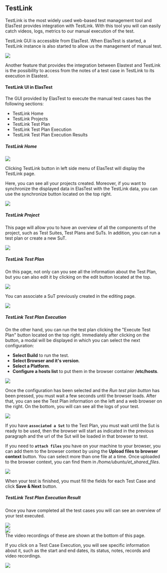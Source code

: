 <div class="range range-xs-left">
<div class="cell-xs-10 cell-lg-6 text-md-left inset-md-right-80 cell-lg-push-1 offset-top-50 offset-lg-top-0">
<h2 id="content" class="h1">TestLink</h2>
<div class="offset-top-30 offset-md-top-30">
</div>
</div>
</div>

TestLink is the most widely used web-based test management tool and ElasTest provides integration with TestLink. With this tool you will can easily catch videos, logs, metrics to our manual execution of the test.

TestLink GUI is accessible from ElasTest. When ElasTest is started, a TestLink instance is also started to allow us the management of manual test.

<div class="docs-gallery inline-block">
    <a data-fancybox="gallery-2" href="/docs/testlink/images/testlink_web.png"><img class="img-responsive img-wellcome" src="/docs/testlink/images/testlink_web.png"/></a>
</div>

Another feature that provides the integration between Elastest and TestLink is the possibility to access from the notes of a test case in TestLink to its execution in Elastest.

<h4>TestLink UI in ElasTest</h4>

The GUI provided by ElasTest to execute the manual test cases has the following sections:

-   TestLink Home
-   TestLink Projects
-   TestLink Test Plan
-   TestLink Test Plan Execution
-   TestLink Test Plan Execution Results

<h5 class="small-subtitle">TestLink Home</h5>

<div class="docs-gallery inline-block">
    <a data-fancybox="gallery-3" href="/docs/testlink/images/testlink.png"><img class="img-responsive img-wellcome" src="/docs/testlink/images/testlink.png"/></a>
</div>

Clicking TestLink button in left side menu of ElasTest will display the TestLink page.

Here, you can see all your projects created. Moreover, if you want to synchronize the displayed data in ElasTest with the TestLink data, you can use the synchronize button located on the top right.

<div class="docs-gallery inline-block">
    <a data-fancybox="gallery-3" href="/docs/testlink/images/testlink_home.png"><img class="img-responsive img-wellcome" src="/docs/testlink/images/testlink_home.png"/></a>
</div>

<h5 class="small-subtitle">TestLink Project</h5>

This page will allow you to have an overview of all the components of the project, such as Test Suites, Test Plans and SuTs. In addition, you can run a test plan or create a new SuT.

<div class="docs-gallery inline-block">
    <a data-fancybox="gallery-3" href="/docs/testlink/images/testlink_project.png"><img class="img-responsive img-wellcome" src="/docs/testlink/images/testlink_project.png"/></a>
</div>

<h5 class="small-subtitle">TestLink Test Plan</h5>

On this page, not only can you see all the information about the Test Plan, but you can also edit it by clicking on the edit button located at the top.

<div class="docs-gallery inline-block">
    <a data-fancybox="gallery-4" href="/docs/testlink/images/testplan_edit.png"><img class="img-responsive img-wellcome" src="/docs/testlink/images/testplan_edit.png"/></a>
</div>

You can associate a SuT previously created in the editing page.

<div class="docs-gallery inline-block">
    <a data-fancybox="gallery-4" href="/docs/testlink/images/edit_testplan.png"><img class="img-responsive img-wellcome" src="/docs/testlink/images/edit_testplan.png"/></a>
</div>

<h5 class="small-subtitle">TestLink Test Plan Execution</h5>

On the other hand, you can run the test plan clicking the "Execute Test Plan" button located on the top right. Immediately after clicking on the button, a modal will be displayed in which you can select the next configuration:

-   **Select Build** to run the test.
-   **Select Browser and it's version**.
-   **Select a Platform**.
-   **Configure a hosts list** to put them in the browser container **/etc/hosts**.
<p></p>
<div class="docs-gallery inline-block">
    <a data-fancybox="gallery-4" href="/docs/testlink/images/execute_plan_modal.png"><img class="img-responsive img-wellcome" src="/docs/testlink/images/execute_plan_modal.png"/></a>
</div>

Once the configuration has been selected and the *Run test plan button* has been pressed, you must wait a few seconds until the browser loads. After that, you can see the Test Plan information on the left and a web browser on the right. On the bottom, you will can see all the logs of your test.

<div class="docs-gallery inline-block">
    <a data-fancybox="gallery-4" href="/docs/testlink/images/testplan_execute.png"><img class="img-responsive img-wellcome" src="/docs/testlink/images/testplan_execute.png"/></a>
</div>

If you have **`associated a Sut`** to the Test Plan, you must wait until the Sut is ready to be used, then the browser will start as indicated in the previous paragraph and the url of the Sut will be loaded in that browser to test.

If you need to **`attach files`** you have on your machine to your browser, you can add them to the browser context by using the **Upload files to browser context** button. You can select more than one file at a time. Once uploaded to the browser context, you can find them in */home/ubuntu/et_shared_files*.

<div class="docs-gallery inline-block">
    <a data-fancybox="gallery-4" href="/docs/testlink/images/testplan_execute_uploadfile.png"><img class="img-responsive img-wellcome" src="/docs/testlink/images/testplan_execute_uploadfile.png"/></a>
</div>

When your test is finished, you must fill the fields for each Test Case and click **Save & Next** button.

<h5 class="small-subtitle">TestLink Test Plan Execution Result</h5>

Once you have completed all the test cases you will can see an overview of your test executed.

<div class="docs-gallery inline-block">
    <a data-fancybox="gallery-4" href="/docs/testlink/images/execution_view.png"><img class="img-responsive img-wellcome" src="/docs/testlink/images/execution_view.png"/></a>
</div>

<div class="docs-gallery inline-block">
    <a data-fancybox="gallery-4" href="/docs/testlink/images/execution_files.png"><img class="img-responsive img-wellcome" src="/docs/testlink/images/execution_files.png"/></a>
</div>
The video recordings of these are shown at the bottom of this page.

If you click on a Test Case Execution, you will see specific information about it, such as the start and end dates, its status, notes, records and video recordings.

<div class="docs-gallery inline-block">
    <a data-fancybox="gallery-4" href="/docs/testlink/images/execution_details.png"><img class="img-responsive img-wellcome" src="/docs/testlink/images/execution_details.png"/></a>
</div>
